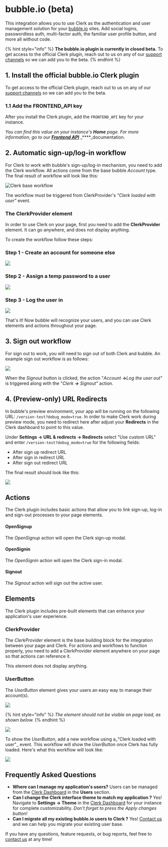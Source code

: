 # bubble.io \(beta\)

This integration allows you to use Clerk as the authentication and user management solution for your [bubble.io](https://bubble.io) sites. Add social logins, passwordless auth, multi-factor auth, the familiar user profile button, and more all without code.

{% hint style="info" %}
**The bubble.io plugin is currently in closed beta.** To get access to the official Clerk plugin, reach out to us on any of our [support channels](https://clerk.dev/support) so we can add you to the beta.
{% endhint %}

## 1. Install the official bubble.io Clerk plugin

To get access to the official Clerk plugin, reach out to us on any of our [support channels](https://clerk.dev/support) so we can add you to the beta.

### 1.1 Add the FRONTEND\_API key

After you install the Clerk plugin, add the `FRONTEND_API` key for your instance. 

_You can find this value on your instance's **Home** page. For more information, go to our_ [_**Frontend API**_](../reference/frontend-api-reference/) _****_documentation.

## 2. Automatic sign-up/log-in workflow

For Clerk to work with bubble's sign-up/log-in mechanism, you need to add the Clerk workflow. All actions come from the base bubble _Account_ type. The final result of workflow will look like this: 

![Clerk base workflow](../.gitbook/assets/screenshot-2021-07-27-at-9.34.33-am.png)

The workflow must be triggered from ClerkProvider's _"Clerk loaded with user"_ event.

### The ClerkProvider element

In order to use Clerk on your page, first you need to add the **ClerkProvider** element.  It can go anywhere, and does not display anything.

To create the workflow follow these steps:

### Step 1 - Create an account for someone else

![](../.gitbook/assets/bubble.io_page_type-custom-and-name-header-and-id-peter-clerk-test-app-and-test_plugin-1626444962690x347764556487458800_current-and-tab-tabs-2.png)

### Step 2 - Assign a temp password to a user

![](../.gitbook/assets/bubble.io_page_type-custom-and-name-header-and-id-peter-clerk-test-app-and-test_plugin-1626444962690x347764556487458800_current-and-tab-tabs-2-1-.png)

### Step 3 - Log the user in

![](../.gitbook/assets/bubble.io_page_type-custom-and-name-header-and-id-peter-clerk-test-app-and-test_plugin-1626444962690x347764556487458800_current-and-tab-tabs-2-2-.png)

That's it! Now bubble will recognize your users, and you can use Clerk elements and actions throughout your page.

## 3. Sign out workflow

For sign out to work, you will need to sign out of both Clerk and bubble.  An example sign out workflow is as follows:

![](../.gitbook/assets/screenshot-2021-07-27-at-11.37.25-am.png)

When the _Signout_ button is clicked, the action "_Account_ **→**_Log the user out"_  is triggered along with the "_Clerk **→** Signout"_ action.

## 4. \(Preview-only\) URL Redirects

In bubble's preview environment, your app will be running on the following URL: `/version-test?debug_mode=true`. In order to make Clerk work during preview mode, you need to redirect here after adjust your **Redirects** in the Clerk dashboard to point to this value. 



Under **Settings → URL & redirects → Redirects** select "Use custom URL" and enter `/version-test?debug_mode=true` for the following fields:

* After sign up redirect URL
* After sign in redirect URL
* After sign out redirect URL

The final result should look like this:

![](../.gitbook/assets/dashboard.clerk.dev_instances_ins_1vf0xwsssry15ld8flzw4gqyzej_url-settings.png)

## Actions

The Clerk plugin includes basic actions that allow you to link sign-up, log-in and sign-out processes to your page elements.

#### OpenSignup

The _OpenSignup_ action will open the Clerk sign-up modal.

#### OpenSignin

The _OpenSignin_ action will open the Clerk sign-in modal.

#### Signout

The _Signout_ action will sign out the active user.

## Elements

The Clerk plugin includes pre-built elements that can enhance your application's user experience.

### ClerkProvider

The _ClerkProvider_ element is the base building block for the integration between your page and Clerk. For actions and workflows to function properly, you need to add a ClerkProvider element anywhere on your page so that actions can reference it.

This element does not display anything.

### UserButton

The _UserButton_ element gives your users an easy way to manage their account\(s\).

![](../.gitbook/assets/image%20%282%29%20%281%29.png)

{% hint style="info" %}
_The element should not be visible on page load, as shown below._
{% endhint %}

![](../.gitbook/assets/bubble.io_page_type-custom-and-name-header-and-id-peter-clerk-test-app-and-test_plugin-1626444962690x347764556487458800_current-and-tab-tabs-1.png)

To show the _UserButton_, add a new workflow using a_"Clerk loaded with user"_ event. This workflow will show the _UserButton_ once Clerk has fully loaded. Here's what this workflow will look like:

![](../.gitbook/assets/image%20%284%29.png)

## Frequently Asked Questions

* **Where can I manage my application's users?** Users can be managed from the [Clerk Dashboard](https://dashboard.clerk.dev) in the **Users** section. 
* **Can I change the Clerk interface theme to match my application ?** Yes! Navigate to **Settings → Theme** in the [Clerk Dashboard](https://dashboard.clerk.dev) for your instance for complete customizability.  _Don't forget to press the Apply changes button!_
* **Can I migrate all my existing bubble.io users to Clerk ?** Yes! [Contact us](https://clerk.dev/support) and we can help you migrate your existing user base.

If you have any questions, feature requests, or bug reports, feel free to [contact us](https://clerk.dev/support) at any time!

